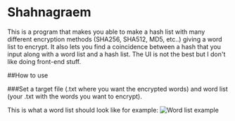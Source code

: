 # Shahnagraem
This is a program that makes you able to make a hash list with many different encryption methods (SHA256, SHA512, MD5, etc..) giving a word list to encrypt.
It also lets you find a coincidence between a hash that you input along with a word list and a hash list.
The UI is not the best but I don't like doing front-end stuff.



##How to use

###Set a target file (.txt where you want the encrypted words) and word list (your .txt with the words you want to encrypt).

This is what a word list should look like for example: ![Word list example](https://imgur.com/a/eufjA4k)

